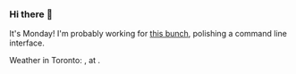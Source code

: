 ### Hi there :wave:

It's Monday! I'm probably working for [this bunch](https://github.com/kohofinancial), polishing a command line interface.

Weather in Toronto: , at .
